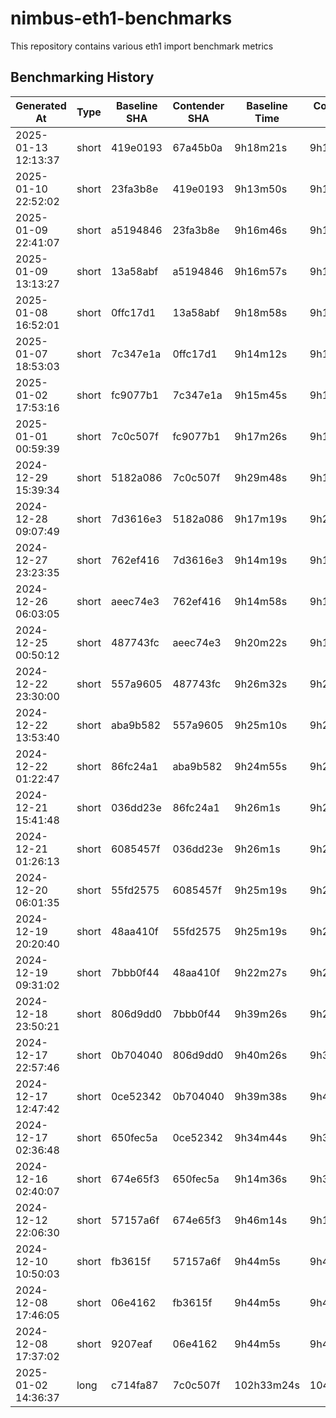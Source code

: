 # nimbus-eth1-benchmarks
This repository contains various eth1 import benchmark metrics

## Benchmarking History

| Generated At | Type | Baseline SHA | Contender SHA | Baseline Time | Contender Time | Time Delta |
  |--------------|------|--------------|---------------|---------------|----------------|------------|
  | 2025-01-13 12:13:37 | short | 419e0193 | 67a45b0a | 9h18m21s | 9h15m17s | -3m3s, -0.55% |
  | 2025-01-10 22:52:02 | short | 23fa3b8e | 419e0193 | 9h13m50s | 9h18m21s | 4m31s, 0.82% |
  | 2025-01-09 22:41:07 | short | a5194846 | 23fa3b8e | 9h16m46s | 9h13m50s | -2m55s, -0.53% |
  | 2025-01-09 13:13:27 | short | 13a58abf | a5194846 | 9h16m57s | 9h16m46s | -11s, -0.03% |
  | 2025-01-08 16:52:01 | short | 0ffc17d1 | 13a58abf | 9h18m58s | 9h16m57s | -2m0s, -0.36% |
  | 2025-01-07 18:53:03 | short | 7c347e1a | 0ffc17d1 | 9h14m12s | 9h18m58s | 4m45s, 0.86% |
  | 2025-01-02 17:53:16 | short | fc9077b1 | 7c347e1a | 9h15m45s | 9h14m12s | -1m32s, -0.28% |
  | 2025-01-01 00:59:39 | short | 7c0c507f | fc9077b1 | 9h17m26s | 9h15m45s | -1m41s, -0.30% |
  | 2024-12-29 15:39:34 | short | 5182a086 | 7c0c507f | 9h29m48s | 9h17m26s | -12m21s, -2.17% |
  | 2024-12-28 09:07:49 | short | 7d3616e3 | 5182a086 | 9h17m19s | 9h29m48s | 12m28s, 2.24% |
  | 2024-12-27 23:23:35 | short | 762ef416 | 7d3616e3 | 9h14m19s | 9h17m19s | 2m59s, 0.54% |
  | 2024-12-26 06:03:05 | short | aeec74e3 | 762ef416 | 9h14m58s | 9h14m19s | -38s, -0.12% |
  | 2024-12-25 00:50:12 | short | 487743fc | aeec74e3 | 9h20m22s | 9h14m58s | -5m23s, -0.96% |
  | 2024-12-22 23:30:00 | short | 557a9605 | 487743fc | 9h26m32s | 9h20m22s | -6m10s, -1.09% |
  | 2024-12-22 13:53:40 | short | aba9b582 | 557a9605 | 9h25m10s | 9h26m32s | 1m22s, 0.24% |
  | 2024-12-22 01:22:47 | short | 86fc24a1 | aba9b582 | 9h24m55s | 9h25m10s | 15s, 0.05% |
  | 2024-12-21 15:41:48 | short | 036dd23e | 86fc24a1 | 9h26m1s | 9h24m55s | -1m6s, -0.20% |
  | 2024-12-21 01:26:13 | short | 6085457f | 036dd23e | 9h26m1s | 9h26m1s | 0s, 0.00% |
  | 2024-12-20 06:01:35 | short | 55fd2575 | 6085457f | 9h25m19s | 9h26m1s | 41s, 0.12% |
  | 2024-12-19 20:20:40 | short | 48aa410f | 55fd2575 | 9h25m19s | 9h25m19s | 0s, 0.00% |
  | 2024-12-19 09:31:02 | short | 7bbb0f44 | 48aa410f | 9h22m27s | 9h25m19s | 2m51s, 0.51% |
  | 2024-12-18 23:50:21 | short | 806d9dd0 | 7bbb0f44 | 9h39m26s | 9h22m27s | -16m58s, -2.93% |
  | 2024-12-17 22:57:46 | short | 0b704040 | 806d9dd0 | 9h40m26s | 9h39m26s | -1m0s, -0.17% |
  | 2024-12-17 12:47:42 | short | 0ce52342 | 0b704040 | 9h39m38s | 9h40m26s | 48s, 0.14% |
  | 2024-12-17 02:36:48 | short | 650fec5a | 0ce52342 | 9h34m44s | 9h39m38s | 4m53s, 0.85% |
  | 2024-12-16 02:40:07 | short | 674e65f3 | 650fec5a | 9h14m36s | 9h34m44s | 20m8s, 3.63% |
  | 2024-12-12 22:06:30 | short | 57157a6f | 674e65f3 | 9h46m14s | 9h14m36s | -31m37s, -5.39% |
  | 2024-12-10 10:50:03 | short | fb3615f | 57157a6f | 9h44m5s | 9h46m14s | 2m9s, 0.37% |
  | 2024-12-08 17:46:05 | short | 06e4162 | fb3615f | 9h44m5s | 9h44m5s | 0s, 0.00% |
  | 2024-12-08 17:37:02 | short | 9207eaf | 06e4162 | 9h44m5s | 9h44m5s | 0s, 0.00% |
  | 2025-01-02 14:36:37 | long | c714fa87 | 7c0c507f | 102h33m24s | 104h20m2s | 1h46m38s, 1.73% |
